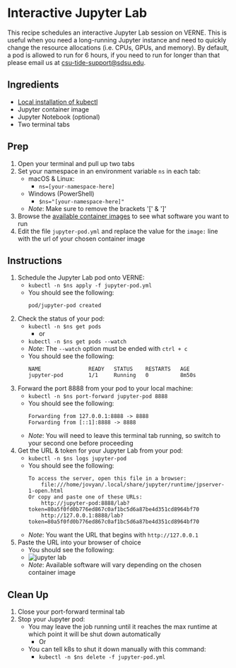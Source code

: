# Interactive Jupyter Lab
This recipe schedules an interactive Jupyter Lab session on VERNE.
This is useful when you need a long-running Jupyter instance and need to quickly change the resource allocations (i.e. CPUs, GPUs, and memory).
By default, a pod is allowed to run for 6 hours, if you need to run for longer than that please email us at csu-tide-support@sdsu.edu.

## Ingredients
- [Local installation of kubectl](../README.md#install-kubectl)
- Jupyter container image
- Jupyter Notebook (optional)
- Two terminal tabs

## Prep
1. Open your terminal and pull up two tabs
1. Set your namespace in an environment variable `ns` in each tab:
    - macOS & Linux:
        - `ns=[your-namespace-here]`
    - Windows (PowerShell)
        - `$ns="[your-namespace-here]"`
    - *Note*: Make sure to remove the brackets '[' & ']'
1. Browse the [available container images](https://csu-tide.github.io/jupyterhub/images) to see what software you want to run
1. Edit the file `jupyter-pod.yml` and replace the value for the `image:` line with the url of your chosen container image

## Instructions
1. Schedule the Jupyter Lab pod onto VERNE:
    - `kubectl -n $ns apply -f jupyter-pod.yml`
    - You should see the following:
        ```
        pod/jupyter-pod created
        ```
1. Check the status of your pod:
    - `kubectl -n $ns get pods`
        - or
    - `kubectl -n $ns get pods --watch`
    - *Note*: The `--watch` option must be ended with `ctrl + c`
    - You should see the following:
        ```
        NAME               READY   STATUS    RESTARTS   AGE
        jupyter-pod        1/1     Running   0          8m50s
        ```
1. Forward the port 8888 from your pod to your local machine:
    - `kubectl -n $ns port-forward jupyter-pod 8888`
    - You should see the following:
        ```
        Forwarding from 127.0.0.1:8888 -> 8888
        Forwarding from [::1]:8888 -> 8888
        ```
    - *Note*: You will need to leave this terminal tab running, so switch to your second one before proceeding
1. Get the URL & token for your Jupyter Lab from your pod:
    - `kubectl -n $ns logs jupyter-pod`
    - You should see the following:
        ```
        To access the server, open this file in a browser:
            file:///home/jovyan/.local/share/jupyter/runtime/jpserver-1-open.html
        Or copy and paste one of these URLs:
            http://jupyter-pod:8888/lab?token=80a5f0fd0b776ed867c0af1bc5d6a87be4d351cd8964bf70
            http://127.0.0.1:8888/lab?token=80a5f0fd0b776ed867c0af1bc5d6a87be4d351cd8964bf70
        ```
    - *Note*: You want the URL that begins with `http://127.0.0.1`
1. Paste the URL into your browser of choice
    - You should see the following:
    - ![jupyter lab](../images/jupyter-pod-1.png)
    - *Note*: Available software will vary depending on the chosen container image

## Clean Up
1. Close your port-forward terminal tab
1. Stop your Jupyter pod: 
    - You may leave the job running until it reaches the max runtime at which point it will be shut down automatically
        - Or
    - You can tell k8s to shut it down manually with this command:
        - `kubectl -n $ns delete -f jupyter-pod.yml`
